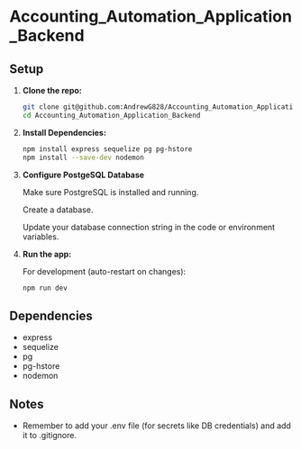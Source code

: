 # Accounting_Automation_Application_Backend

## Setup

1. **Clone the repo:**

   ```bash
   git clone git@github.com:AndrewG828/Accounting_Automation_Application_Backend.git
   cd Accounting_Automation_Application_Backend

   ```

2. **Install Dependencies:**

   ```bash
   npm install express sequelize pg pg-hstore
   npm install --save-dev nodemon

   ```

3. **Configure PostgeSQL Database**

   Make sure PostgreSQL is installed and running.

   Create a database.

   Update your database connection string in the code or environment variables.

5. **Run the app:**

   For development (auto-restart on changes):

   ```bash
   npm run dev
   ```

## Dependencies

- express
- sequelize
- pg
- pg-hstore
- nodemon

## Notes

- Remember to add your .env file (for secrets like DB credentials) and add it to .gitignore.
